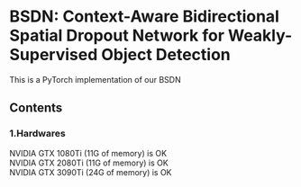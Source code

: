 # BSDN: Context-Aware Bidirectional Spatial Dropout Network for Weakly-Supervised Object Detection
This is a PyTorch implementation of our BSDN

## Contents
### 1.Hardwares
NVIDIA GTX 1080Ti (11G of memory) is OK  
NVIDIA GTX 2080Ti (11G of memory) is OK  
NVIDIA GTX 3090Ti (24G of memory) is OK  
